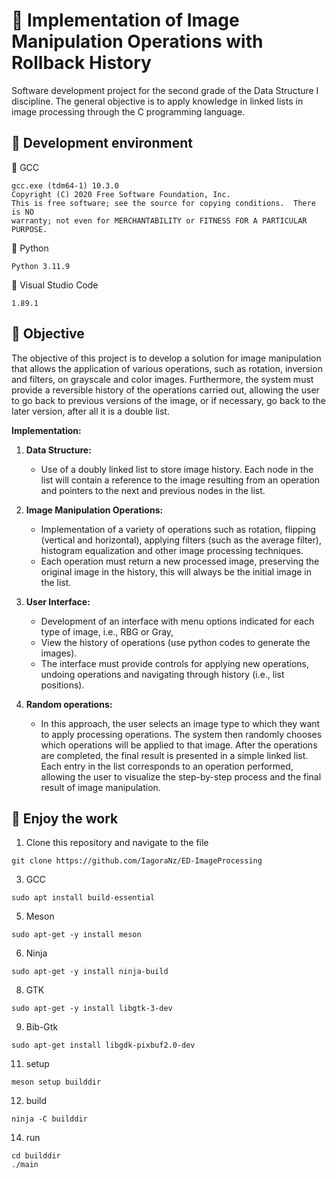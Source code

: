 # 📄 Implementation of Image Manipulation Operations with Rollback History
Software development project for the second grade of the Data Structure I discipline. The general objective is to apply knowledge in linked lists in image processing through the C programming language.

## 🔗 Development environment
🔧 GCC
```
gcc.exe (tdm64-1) 10.3.0
Copyright (C) 2020 Free Software Foundation, Inc.
This is free software; see the source for copying conditions.  There is NO
warranty; not even for MERCHANTABILITY or FITNESS FOR A PARTICULAR PURPOSE.
```
🔧 Python
```
Python 3.11.9
```

🔧 Visual Studio Code
```
1.89.1
```

## 🔗 **Objective**
The objective of this project is to develop a solution for image manipulation that allows the application of various operations, such as rotation, inversion and filters, on grayscale and color images. Furthermore, the system must provide a reversible history of the operations carried out, allowing the user to go back to previous versions of the image, or if necessary, go back to the later version, after all it is a double list.

**Implementation:**
1. **Data Structure:**
   - Use of a doubly linked list to store image history. Each node in the list will contain a reference to the image resulting from an operation and pointers to the next and previous nodes in the list.

2. **Image Manipulation Operations:**
   - Implementation of a variety of operations such as rotation, flipping (vertical and horizontal), applying filters (such as the average filter), histogram equalization and other image processing techniques.
   - Each operation must return a new processed image, preserving the original image in the history, this will always be the initial image in the list.

3. **User Interface:**
   - Development of an interface with menu options indicated for each type of image, i.e., RBG or Gray, 
   - View the history of operations (use python codes to generate the images).
   - The interface must provide controls for applying new operations, undoing operations and navigating through history (i.e., list positions).

4. **Random operations:**
   - In this approach, the user selects an image type to which they want to apply processing operations. The system then randomly chooses which operations will be applied to that image. After the operations are completed, the final result is presented in a simple linked list. Each entry in the list corresponds to an operation performed, allowing the user to visualize the step-by-step process and the final result of image manipulation.
  
## 🔗 Enjoy the work
1. Clone this repository and navigate to the file
```
git clone https://github.com/IagoraNz/ED-ImageProcessing
```
3. GCC
```
sudo apt install build-essential
```
5. Meson
```
sudo apt-get -y install meson
```
6. Ninja
```
sudo apt-get -y install ninja-build
```
8. GTK
```
sudo apt-get -y install libgtk-3-dev
```
9. Bib-Gtk
```
sudo apt-get install libgdk-pixbuf2.0-dev
```
11. setup
```
meson setup builddir
```
12. build
```
ninja -C builddir
```
14. run
```
cd builddir
./main
```

